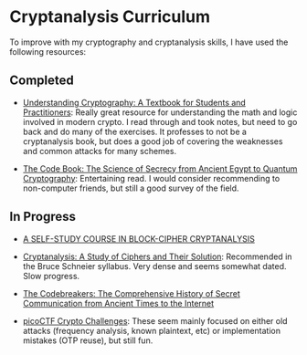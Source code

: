 # Cryptanalysis Curriculum

To improve with my cryptography and cryptanalysis skills, I have used the following resources:

## Completed

- [Understanding Cryptography: A Textbook for Students and Practitioners](https://www.amazon.com/dp/3642446493): Really great resource for understanding the math and logic involved in modern crypto. I read through and took notes, but need to go back and do many of the exercises. It professes to not be a cryptanalysis book, but does a good job of covering the weaknesses and common attacks for many schemes.

- [The Code Book: The Science of Secrecy from Ancient Egypt to Quantum Cryptography](https://www.amazon.com/dp/0385495323): Entertaining read. I would consider recommending to non-computer friends, but still a good survey of the field.

## In Progress

- [A SELF-STUDY COURSE IN BLOCK-CIPHER CRYPTANALYSIS](https://www.schneier.com/wp-content/uploads/2016/02/paper-self-study.pdf)

- [Cryptanalysis: A Study of Ciphers and Their Solution](https://www.amazon.com/dp/0486200973): Recommended in the Bruce Schneier syllabus. Very dense and seems somewhat dated. Slow progress.

- [The Codebreakers: The Comprehensive History of Secret Communication from Ancient Times to the Internet](https://www.amazon.com/dp/0684831309)

- [picoCTF Crypto Challenges](https://play.picoctf.org/practice?category=2&page=1): These seem mainly focused on either old attacks (frequency analysis, known plaintext, etc) or implementation mistakes (OTP reuse), but still fun.
